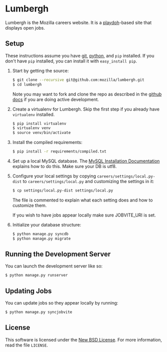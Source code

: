 Lumbergh
=======

Lumbergh is the Mozilla careers website. It is a [playdoh][gh-playdoh]-based site
that displays open jobs.

[gh-playdoh]: https://github.com/mozilla/playdoh


Setup
-----
These instructions assume you have [git][], [python][], and `pip` installed. If
you don't have `pip` installed, you can install it with `easy_install pip`.


1. Start by getting the source:

   ```sh
   $ git clone --recursive git@github.com:mozilla/lumbergh.git
   $ cd lumbergh
   ```
   Note you may want to fork and clone the repo as described in the
   [github docs][git-clone] if you are doing active development.

2. Create a virtualenv for Lumbergh. Skip the first step if you already have
   `virtualenv` installed.

   ```sh
   $ pip install virtualenv
   $ virtualenv venv
   $ source venv/bin/activate
   ```

3. Install the compiled requirements:

   ```sh
   $ pip install -r requirements/compiled.txt
   ```

4. Set up a local MySQL database. The [MySQL Installation Documentation][mysql]
   explains how to do this. Make sure your DB is utf8.

5. Configure your local settings by copying `careers/settings/local.py-dist` to
   `careers/settings/local.py` and customizing the settings in it:

   ```sh
   $ cp settings/local.py-dist settings/local.py
   ```

   The file is commented to explain what each setting does and how to customize
   them.

   If you wish to have jobs appear locally make sure JOBVITE_URI is set.

6. Initialize your database structure:

   ```sh
   $ python manage.py syncdb
   $ python manage.py migrate
   ```

Running the Development Server
------------------------------
You can launch the development server like so:

```sh
$ python manage.py runserver
```

Updating Jobs
------------------------------
You can update jobs so they appear locally by running:

```sh
$ python manage.py syncjobvite
```


[git]: http://git-scm.com/
[git-clone]: https://help.github.com/articles/fork-a-repo
[python]: http://www.python.org/
[mysql]: http://dev.mysql.com/doc/refman/5.6/en/installing.html
[gh-playdoh]: https://github.com/mozilla/playdoh


License
-------
This software is licensed under the [New BSD License][BSD]. For more
information, read the file ``LICENSE``.

[BSD]: http://creativecommons.org/licenses/BSD/
